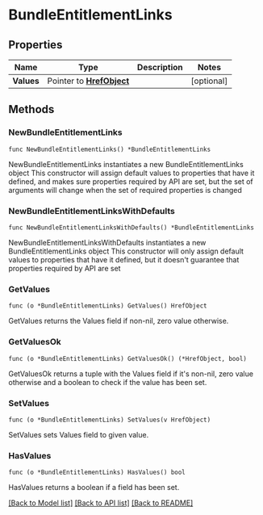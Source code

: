 # BundleEntitlementLinks

## Properties

Name | Type | Description | Notes
------------ | ------------- | ------------- | -------------
**Values** | Pointer to [**HrefObject**](HrefObject.md) |  | [optional] 

## Methods

### NewBundleEntitlementLinks

`func NewBundleEntitlementLinks() *BundleEntitlementLinks`

NewBundleEntitlementLinks instantiates a new BundleEntitlementLinks object
This constructor will assign default values to properties that have it defined,
and makes sure properties required by API are set, but the set of arguments
will change when the set of required properties is changed

### NewBundleEntitlementLinksWithDefaults

`func NewBundleEntitlementLinksWithDefaults() *BundleEntitlementLinks`

NewBundleEntitlementLinksWithDefaults instantiates a new BundleEntitlementLinks object
This constructor will only assign default values to properties that have it defined,
but it doesn't guarantee that properties required by API are set

### GetValues

`func (o *BundleEntitlementLinks) GetValues() HrefObject`

GetValues returns the Values field if non-nil, zero value otherwise.

### GetValuesOk

`func (o *BundleEntitlementLinks) GetValuesOk() (*HrefObject, bool)`

GetValuesOk returns a tuple with the Values field if it's non-nil, zero value otherwise
and a boolean to check if the value has been set.

### SetValues

`func (o *BundleEntitlementLinks) SetValues(v HrefObject)`

SetValues sets Values field to given value.

### HasValues

`func (o *BundleEntitlementLinks) HasValues() bool`

HasValues returns a boolean if a field has been set.


[[Back to Model list]](../README.md#documentation-for-models) [[Back to API list]](../README.md#documentation-for-api-endpoints) [[Back to README]](../README.md)


